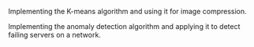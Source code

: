 Implementing the K-means algorithm and using it for image compression.

Implementing the anomaly detection algorithm and applying it to detect failing servers on a network.
